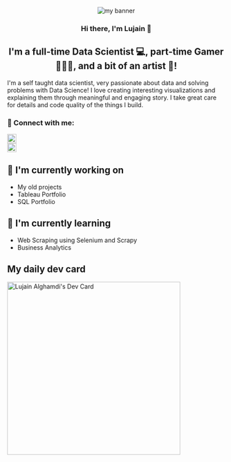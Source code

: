 <p align="center">
<img src ="https://user-images.githubusercontent.com/93212777/209728151-c1285ead-6bd5-48c1-b459-1845070ef609.png" alt="my banner">
 </p>
<h3 align="center">
Hi there, I'm Lujain 👋
</h3>
<h2 align="center">
I'm a full-time Data Scientist 💻, part-time Gamer 👩🏻‍💻, and a bit of an artist 🎨!
</h2> 

I'm a self taught data scientist, very passionate about data and solving problems with Data Science! I love creating interesting visualizations and explaining them through meaningful and engaging story. I take great care for details and code quality of the things I build.

### 🤝 Connect with me: 
<a href="https://www.linkedin.com/in/lujain-alghamdi/"><img src="https://user-images.githubusercontent.com/93212777/209730788-9f66e0f4-a8e9-4743-bc26-8d1b299b3fbb.png" alt="Lujain | LinkedIn" width="21px"/></a>
</br>
<a href="mailto: lujaingh11@outlook.com"><img src="https://user-images.githubusercontent.com/93212777/209735208-d50f30ab-1ab7-4930-a2db-389a0530502b.png" alt="Lujain | Outlook" width="21px"/></a>
</br>

## 🔭 I'm currently working on

- My old projects
- Tableau Portfolio
- SQL Portfolio

## 🌱 I'm currently learning

- Web Scraping using Selenium and Scrapy
- Business Analytics
<!--
**Jainlo/Jainlo** is a ✨ _special_ ✨ repository because its `README.md` (this file) appears on your GitHub profile.

Here are some ideas to get you started:

- 🔭 I’m currently working on ...
- 🌱 I’m currently learning ...
- 👯 I’m looking to collaborate on ...
- 🤔 I’m looking for help with ...
- 💬 Ask me about ...
- 📫 How to reach me: ...
- 😄 Pronouns: ...
- ⚡ Fun fact: ...
-->

## My daily dev card

<a href="https://app.daily.dev/jainlo"><img src="https://api.daily.dev/devcards/a78e676ba1da40b883a9d5b141cd64a8.png?r=z6m" width="400" alt="Lujain Alghamdi's Dev Card"/></a>
